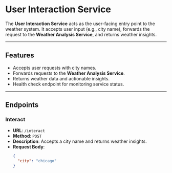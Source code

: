 # User Interaction Service

The **User Interaction Service** acts as the user-facing entry point to the weather system. It accepts user input (e.g., city name), forwards the request to the **Weather Analysis Service**, and returns weather insights.

---

## Features

- Accepts user requests with city names.
- Forwards requests to the **Weather Analysis Service**.
- Returns weather data and actionable insights.
- Health check endpoint for monitoring service status.

---

## Endpoints

### **Interact**
- **URL**: `/interact`
- **Method**: `POST`
- **Description**: Accepts a city name and returns weather insights.
- **Request Body**:
  ```json
  {
    "city": "chicago"
  }
